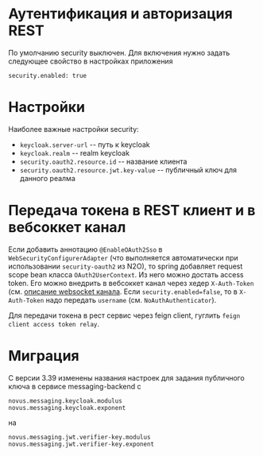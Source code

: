 Аутентификация и авторизация REST
=================================

По умолчанию security выключен. Для включения нужно задать следующее
свойство в настройках приложения

```
security.enabled: true
```

# Настройки

Наиболее важные настройки security:

- `keycloak.server-url` -- путь к keycloak
- `keycloak.realm` -- realm keycloak
- `security.oauth2.resource.id` -- название клиента
- `security.oauth2.resource.jwt.key-value` -- публичный ключ для данного реалма

# Передача токена в REST клиент и в вебсоккет канал

Если добавить аннотацию `@EnableOAuth2Sso` в `WebSecurityConfigurerAdapter`
(что выполняется автоматически при использовании `security-oauth2` из N2O), то spring
добавляет request scope bean класса `OAuth2UserContext`. Из него можно достать access token.
Его можно внедрить в вебсоккет канал через хедер `X-Auth-Token` (см. [описание websocket канала](../messaging-channel-web/Websocket.md).
Если `security.enabled=false`, то в `X-Auth-Token` надо передать `username` (см. `NoAuthAuthenticator`).

Для передачи токена в рест сервис через feign client, гуглить `feign client access token relay`.

# Миграция

С версии 3.39 изменены названия настроек для задания публичного ключа в сервисе messaging-backend c

```
novus.messaging.keycloak.modulus
novus.messaging.keycloak.exponent
```

на

```
novus.messaging.jwt.verifier-key.modulus
novus.messaging.jwt.verifier-key.exponent
```